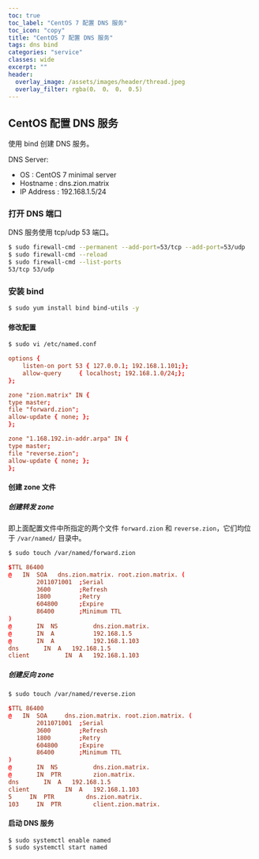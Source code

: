 ```yaml
---
toc: true
toc_label: "CentOS 7 配置 DNS 服务"
toc_icon: "copy"
title: "CentOS 7 配置 DNS 服务"
tags: dns bind
categories: "service"
classes: wide
excerpt: ""
header:
  overlay_image: /assets/images/header/thread.jpeg
  overlay_filter: rgba(0， 0， 0， 0.5)
---
```





## CentOS 配置 DNS 服务

使用 bind 创建 DNS 服务。


DNS Server:

* OS : CentOS 7 minimal server
* Hostname : dns.zion.matrix
* IP Address : 192.168.1.5/24





### 打开 DNS 端口

DNS 服务使用 tcp/udp 53 端口。

```bash
$ sudo firewall-cmd --permanent --add-port=53/tcp --add-port=53/udp
$ sudo firewall-cmd --reload
$ sudo firewall-cmd --list-ports
53/tcp 53/udp
```






### 安装 bind

```bash
$ sudo yum install bind bind-utils -y
```


#### 修改配置

```bash
$ sudo vi /etc/named.conf
```

```conf
options {
    listen-on port 53 { 127.0.0.1; 192.168.1.101;};
    allow-query     { localhost; 192.168.1.0/24;};
};

zone "zion.matrix" IN {
type master;
file "forward.zion";
allow-update { none; };
};

zone "1.168.192.in-addr.arpa" IN {
type master;
file "reverse.zion";
allow-update { none; };
};
```


#### 创建 zone 文件


##### 创建转发 zone

即上面配置文件中所指定的两个文件 `forward.zion` 和 `reverse.zion`，它们均位于 `/var/named/` 目录中。

```bash
$ sudo touch /var/named/forward.zion
```

```conf
$TTL 86400
@   IN  SOA   dns.zion.matrix. root.zion.matrix. (
        2011071001  ;Serial
        3600        ;Refresh
        1800        ;Retry
        604800      ;Expire
        86400       ;Minimum TTL
)
@       IN  NS          dns.zion.matrix.
@       IN  A           192.168.1.5
@       IN  A           192.168.1.103
dns       IN  A   192.168.1.5
client          IN  A   192.168.1.103
```

##### 创建反向 zone


```bash
$ sudo touch /var/named/reverse.zion
```

```conf
$TTL 86400
@   IN  SOA     dns.zion.matrix. root.zion.matrix. (
        2011071001  ;Serial
        3600        ;Refresh
        1800        ;Retry
        604800      ;Expire
        86400       ;Minimum TTL
)
@       IN  NS          dns.zion.matrix.
@       IN  PTR         zion.matrix.
dns       IN  A   192.168.1.5
client          IN  A   192.168.1.103
5     IN  PTR         dns.zion.matrix.
103     IN  PTR         client.zion.matrix.
```



#### 启动 DNS 服务

```bash
$ sudo systemctl enable named
$ sudo systemctl start named
```
